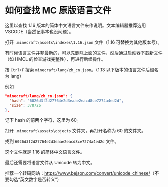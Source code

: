# 如何查找 MC 原版语言文件

这里以查找 1.16 版本的简体中文语言文件来作说明。文本编辑器推荐选用 VSCODE（当然记事本也没问题）。

打开 `.minecraft\assets\indexes\1.16.json` 文件（1.16 可替换为其他版本号）。

有时候语言文件并非最新的，可以先删除上面的文件，然后通过启动器下载新文件（如 HMCL 的检查游戏完整性），再进行后续操作。

按 `Ctrl+F` 搜索 `minecraft/lang/zh_cn.json`。（1.13 以下版本的语言文件后缀名为 lang）

例如

```json
"minecraft/lang/zh_cn.json": {
  "hash": "6026d3f2d27764e2d3eaae2eacd8ce7274a4ed2d",
  "size": 378726
},
```

记下 hash 的前两个字符，这里为 60。

打开 `.minecraft\assets\objects` 文件夹，再打开名称为 60 的文件夹。

找到 `6026d3f2d27764e2d3eaae2eacd8ce7274a4ed2d` 文件。

这个文件就是 1.16 的简体中文语言文件。

最后还需要将语言文件从 Unicode 转为中文。

推荐一个转码网站：<https://www.bejson.com/convert/unicode_chinese/>（不要勾选“英文数字是否转义”）
